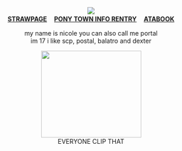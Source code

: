 
<div align="center">

![](https://komarev.com/ghpvc/?username=10shadows&label=HOSTILES:&color=orange&style=for-the-badge)
<br><b>[STRAWPAGE](https://postal2redux.straw.page/) ㅤ[PONY TOWN INFO RENTRY](https://rentry.co/angelofdarkness) ㅤ[ATABOOK](https://portal.atabook.org/)</b>
<P>my name is nicole you can also call me portal
<br>im 17 i like scp, postal, balatro and dexter
<p><img src="https://images2.imgbox.com/cb/57/kuGriAHv_o.gif" width="225" height="195.05">
<br>EVERYONE CLIP THAT
</div>
